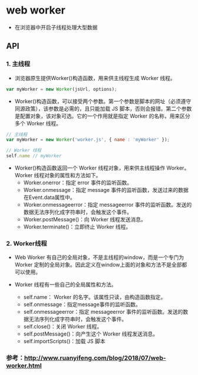 # web worker

- 在浏览器中开启子线程处理大型数据

## API

### 1. 主线程

- 浏览器原生提供Worker()构造函数，用来供主线程生成 Worker 线程。

```javascript
var myWorker = new Worker(jsUrl, options);
```

- Worker()构造函数，可以接受两个参数。第一个参数是脚本的网址（必须遵守同源政策），该参数是必需的，且只能加载 JS 脚本，否则会报错。第二个参数是配置对象，该对象可选。它的一个作用就是指定 Worker 的名称，用来区分多个 Worker 线程。

```javascript
// 主线程
var myWorker = new Worker('worker.js', { name : 'myWorker' });

// Worker 线程
self.name // myWorker
```

- Worker()构造函数返回一个 Worker 线程对象，用来供主线程操作 Worker。Worker 线程对象的属性和方法如下。
  - Worker.onerror：指定 error 事件的监听函数。
  - Worker.onmessage：指定 message 事件的监听函数，发送过来的数据在Event.data属性中。
  - Worker.onmessageerror：指定 messageerror 事件的监听函数。发送的数据无法序列化成字符串时，会触发这个事件。
  - Worker.postMessage()：向 Worker 线程发送消息。
  - Worker.terminate()：立即终止 Worker 线程。

### 2. Worker线程

- Web Worker 有自己的全局对象，不是主线程的window，而是一个专门为 Worker 定制的全局对象。因此定义在window上面的对象和方法不是全部都可以使用。

- Worker 线程有一些自己的全局属性和方法。
  - self.name： Worker 的名字。该属性只读，由构造函数指定。
  - self.onmessage：指定message事件的监听函数。
  - self.onmessageerror：指定 messageerror 事件的监听函数。发送的数据无法序列化成字符串时，会触发这个事件。
  - self.close()：关闭 Worker 线程。
  - self.postMessage()：向产生这个 Worker 线程发送消息。
  - self.importScripts()：加载 JS 脚本

### 参考：http://www.ruanyifeng.com/blog/2018/07/web-worker.html